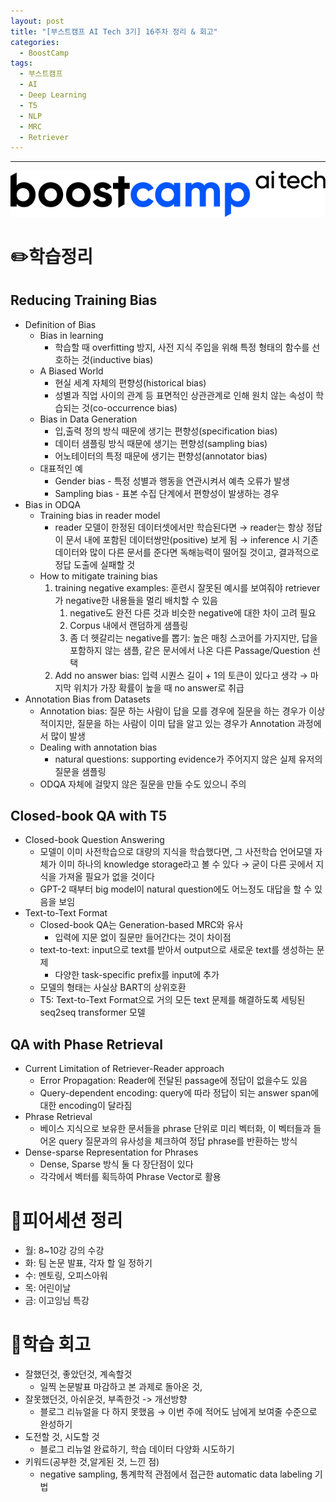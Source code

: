 ```yaml
---
layout: post
title: "[부스트캠프 AI Tech 3기] 16주차 정리 & 회고"
categories:
  - BoostCamp
tags:
  - 부스트캠프
  - AI
  - Deep Learning
  - T5
  - NLP
  - MRC
  - Retriever
---
```


---
![Untitled](/assets/img/AITech로고.png)

# ✏️학습정리

## Reducing Training Bias

- Definition of Bias
    - Bias in learning
        - 학습할 때 overfitting 방지, 사전 지식 주입을 위해 특정 형태의 함수를 선호하는 것(inductive bias)
    - A Biased World
        - 현실 세계 자체의 편향성(historical bias)
        - 성별과 직업 사이의 관계 등 표면적인 상관관계로 인해 원치 않는 속성이 학습되는 것(co-occurrence bias)
    - Bias in Data Generation
        - 입,출력 정의 방식 때문에 생기는 편향성(specification bias)
        - 데이터 샘플링 방식 때문에 생기는 편향성(sampling bias)
        - 어노테이터의 특정 때문에 생기는 편향성(annotator bias)
    - 대표적인 예
        - Gender bias - 특정 성별과 행동을 연관시켜서 예측 오류가 발생
        - Sampling bias - 표본 수집 단계에서 편향성이 발생하는 경우
- Bias in ODQA
    - Training bias in reader model
        - reader 모델이 한정된 데이터셋에서만 학습된다면 → reader는 항상 정답이 문서 내에 포함된 데이터쌍만(positive) 보게 됨 → inference 시 기존 데이터와 많이 다른 문서를 준다면 독해능력이 떨어질 것이고, 결과적으로 정답 도출에 실패할 것
    - How to mitigate training bias
        1. training negative examples: 훈련시 잘못된 예시를 보여줘야 retriever가 negative한 내용들을 멀리 배치할 수 있음
            1. negative도 완전 다른 것과 비슷한 negative에 대한 차이 고려 필요
            2. Corpus 내에서 랜덤하게 샘플링
            3. 좀 더 헷갈리는 negative를 뽑기: 높은 매칭 스코어를 가지지만, 답을 포함하지 않는 샘플, 같은 문서에서 나온 다른 Passage/Question 선택
        2. Add no answer bias: 입력 시퀀스 길이 + 1의 토큰이 있다고 생각 → 마지막 위치가 가장 확률이 높을 때 no answer로 취급
- Annotation Bias from Datasets
    - Annotation bias: 질문 하는 사람이 답을 모를 경우에 질문을 하는 경우가 이상적이지만, 질문을 하는 사람이 이미 답을 알고 있는 경우가 Annotation 과정에서 많이 발생
    - Dealing with annotation bias
        - natural questions: supporting evidence가 주어지지 않은 실제 유저의 질문을 샘플링
    - ODQA 자체에 걸맞지 않은 질문을 만들 수도 있으니 주의

## Closed-book QA with T5

- Closed-book Question Answering
    - 모델이 이미 사전학습으로 대량의 지식을 학습했다면, 그 사전학습 언어모델 자체가 이미 하나의 knowledge storage라고 볼 수 있다 → 굳이 다른 곳에서 지식을 가져올 필요가 없을 것이다
    - GPT-2 때부터 big model이 natural question에도 어느정도 대답을 할 수 있음을 보임
- Text-to-Text Format
    - Closed-book QA는 Generation-based MRC와 유사
        - 입력에 지문 없이 질문만 들어간다는 것이 차이점
    - text-to-text: input으로 text를 받아서 output으로 새로운 text를 생성하는 문제
        - 다양한 task-specific prefix를 input에 추가
    - 모델의 형태는 사실상 BART의 상위호환
    - T5: Text-to-Text Format으로 거의 모든 text 문제를 해결하도록 세팅된 seq2seq transformer 모델

## QA with Phase Retrieval

- Current Limitation of Retriever-Reader approach
    - Error Propagation: Reader에 전달된 passage에 정답이 없을수도 있음
    - Query-dependent encoding: query에 따라 정답이 되는 answer span에 대한 encoding이 달라짐
- Phrase Retrieval
    - 베이스 지식으로 보유한 문서들을 phrase 단위로 미리 벡터화, 이 벡터들과 들어온 query 질문과의 유사성을 체크하여 정답 phrase를 반환하는 방식
- Dense-sparse Representation for Phrases
    - Dense, Sparse 방식 둘 다 장단점이 있다
    - 각각에서 벡터를 획득하여 Phrase Vector로 활용

# 📄피어세션 정리

- 월: 8~10강 강의 수강
- 화: 팀 논문 발표, 각자 할 일 정하기
- 수: 멘토링, 오피스아워
- 목: 어린이날
- 금: 이고잉님 특강

# 🤔학습 회고

- 잘했던것, 좋았던것, 계속할것
    - 일찍 논문발표 마감하고 본 과제로 돌아온 것,
- 잘못했던것, 아쉬운것, 부족한것 -> 개선방향
    - 블로그 리뉴얼을 다 하지 못했음 → 이번 주에 적어도 남에게 보여줄 수준으로 완성하기
- 도전할 것, 시도할 것
    - 블로그 리뉴얼 완료하기, 학습 데이터 다양화 시도하기
- 키워드(공부한 것,알게된 것, 느낀 점)
    - negative sampling, 통계학적 관점에서 접근한 automatic data labeling 기법